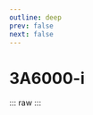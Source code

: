 ```yaml
---
outline: deep
prev: false
next: false
---
```

# 3A6000-i

::: raw
<ClientOnly>
    <ChipTables chips="3A6000-i" :fields="cpu_fields" />
</ClientOnly>
:::

<script setup>
    import ChipTables from "@/.vitepress/theme/components/ChipTables.vue"
    import cpu_fields from "@/.vitepress/theme/components/fields/cpu_fields.js"
</script>